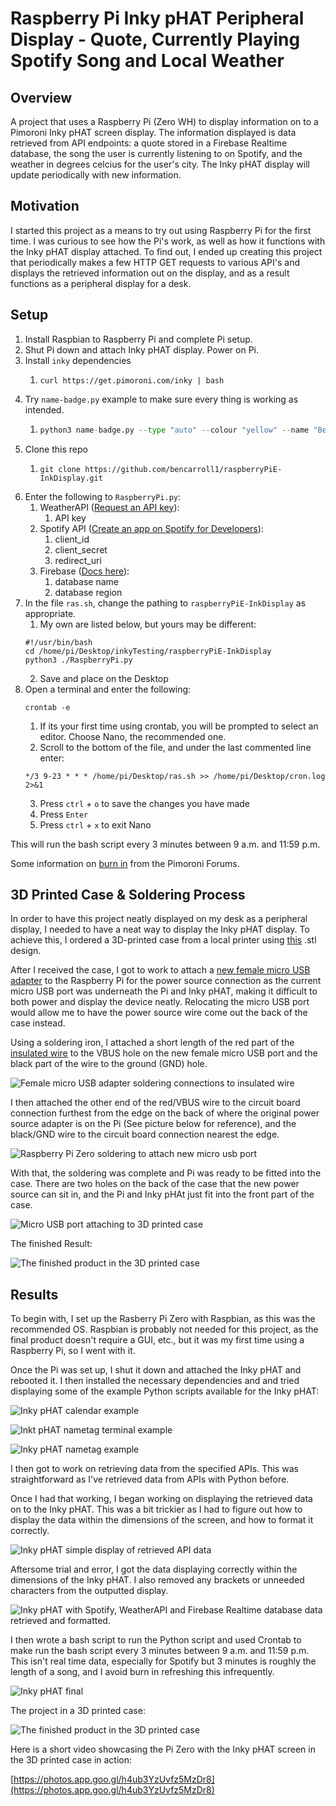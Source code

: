 # Raspberry Pi Inky pHAT Peripheral Display - Quote, Currently Playing Spotify Song and Local Weather

## Overview
A project that uses a Raspberry Pi (Zero WH) to display information on to a Pimoroni Inky
pHAT screen display. The information displayed is data retrieved from API endpoints: a quote stored 
in a Firebase Realtime database, the song the user is currently listening to on Spotify, and
the weather in degrees celcius for the user's city. The Inky pHAT display will update periodically with
new information.

## Motivation
I started this project as a means to try out using Raspberry Pi for the first time. 
I was curious to see how the Pi's work, as well as how it functions with the Inky pHAT display
attached. To find out, I ended up creating this project that periodically makes a few HTTP GET requests to
various API's and displays the retrieved information out on the display, and as a result functions
as a peripheral display for a desk.

## Setup
1. Install Raspbian to Raspberry Pi and complete Pi setup.
2. Shut Pi down and attach Inky pHAT display. Power on Pi.
3. Install `inky` dependencies
    1. ```console
       curl https://get.pimoroni.com/inky | bash 
        ```
4. Try `name-badge.py` example to make sure every thing is working as intended.
    1. ```python
       python3 name-badge.py --type "auto" --colour "yellow" --name "Ben Carroll"
        ```
5. Clone this repo 
    1. ```console
       git clone https://github.com/bencarroll1/raspberryPiE-InkDisplay.git
        ```
6. Enter the following to `RaspberryPi.py`:
   1. WeatherAPI ([Request an API key](https://www.weatherapi.com/docs/)):
      1. API key 
    2. Spotify API ([Create an app on Spotify for Developers](https://developer.spotify.com/documentation/)):
       1. client_id
       2. client_secret
       3. redirect_uri
    3. Firebase ([Docs here](https://firebase.google.com/docs/reference/rest/database)):
        1. database name
        2. database region
7. In the file `ras.sh`, change the pathing to `raspberryPiE-InkDisplay` as appropriate.
   1. My own are listed below, but yours may be different:
    ```shell
   #!/usr/bin/bash
   cd /home/pi/Desktop/inkyTesting/raspberryPiE-InkDisplay
   python3 ./RaspberryPi.py 
   ```
   2. Save and place on the Desktop
8. Open a terminal and enter the following: 
    ```shell
   crontab -e 
   ```
   1. If its your first time using crontab, you will be prompted to select an editor. Choose Nano, the recommended one.
   2. Scroll to the bottom of the file, and under the last commented line enter:
    ```shell
   */3 9-23 * * * /home/pi/Desktop/ras.sh >> /home/pi/Desktop/cron.log 2>&1 
   ```
   3. Press `ctrl` + `o` to save the changes you have made
   4. Press `Enter`
   5. Press `ctrl` + `x` to exit Nano
    
This will run the bash script every 3 minutes between 9 a.m. and 11:59 p.m.

Some information on [burn in](https://forums.pimoroni.com/t/my-inky-phat-clock-refresh-speed-question/6955) from the Pimoroni Forums.

## 3D Printed Case & Soldering Process
In order to have this project neatly displayed on my desk as a peripheral display, I needed to have a neat way
to display the Inky pHAT display. To achieve this, I ordered a 3D-printed case from a local printer using 
[this](https://github.com/balenalabs/inkyshot/tree/master/assets/case-design1-rear-usb "Inkyshot 3D printed case") .stl design.

After I received the case, I got to work to attach a [new female micro USB adapter](https://dl.wish.com/b7LSt "Female micro USB adapter from Wish") to the Raspberry 
Pi for the power source connection as the current micro USB port was underneath the Pi and Inky pHAT,
making it difficult to both power and display the device neatly. Relocating the micro USB port would allow me to have
the power source wire come out the back of the case instead.

Using a soldering iron, I attached a short length of the red part of the [insulated wire](https://dl.wish.com/WrnQs "Insulated copper wire from Wish")
to the VBUS hole on the new female micro USB port and the black part of the wire to the ground (GND)
hole.

![Female micro USB adapter soldering connections to insulated wire](images/micro-usb-vbusGnd.JPG)

I then attached the other end of the red/VBUS wire to the circuit board connection furthest from the edge on the back
of where the original power source adapter is on the Pi (See picture below for reference), and the black/GND wire
to the circuit board connection nearest the edge.

![Raspberry Pi Zero soldering to attach new micro usb port](images/ras-soldering.JPG)

With that, the soldering was complete and Pi was ready to be fitted into the case. There are two holes
on the back of the case that the new power source can sit in, and the Pi and Inky pHAt just fit into 
the front part of the case.

![Micro USB port attaching to 3D printed case](images/micro-usb-case.JPG)

The finished Result:

![The finished product in the 3D printed case](images/inky-final.JPG)


## Results
To begin with, I set up the Rasberry Pi Zero with Raspbian, as this was the recommended OS.
Raspbian is probably not needed for this project, as the final product doesn't require a GUI, etc.,
but it was my first time using a Raspberry Pi, so I went with it. 

Once the Pi was set up, I shut it down and attached the Inky pHAT and rebooted it. 
I then installed the necessary dependencies and and tried displaying some of the example Python scripts
available for the Inky pHAT:

![Inky pHAT calendar example](images/inky-cal.jpg)

![Inkt pHAT nametag terminal example](images/iPhatNameBadge.png)

![Inky pHAT nametag example](images/nametag.jpg)

I then got to work on retrieving data from the specified APIs. This was straightforward as
I've retrieved data from APIs with Python before. 

Once I had that working, I began working on displaying the retrieved 
data on to the Inky pHAT. This was a bit trickier as I had to figure out how to 
display the data within the dimensions of the screen, and how to format it correctly.

![Inky pHAT simple display of retrieved API data ](images/simple-data.jpg)

Aftersome trial and error, I got the data displaying correctly within
the dimensions of the Inky pHAT. I also removed any brackets or unneeded characters from
the outputted display.

![Inky pHAT with Spotify, WeatherAPI and Firebase Realtime database data retrieved and formatted. ](images/inky-display.jpg)

I then wrote a bash script to run the Python script and used Crontab to make run the bash script
every 3 minutes between 9 a.m. and 11:59 p.m. This isn't real time data, especially for Spotify but 3
minutes is roughly the length of a song, and I avoid burn in refreshing this infrequently.

![Inky pHAT final](images/inky-pHAT.JPG)

The project in a 3D printed case:

![The finished product in the 3D printed case](images/inky-final.JPG)

Here is a short video showcasing the Pi Zero with the Inky pHAT screen in the 3D printed case in action: 

[https://photos.app.goo.gl/h4ub3YzUvfz5MzDr8](https://photos.app.goo.gl/h4ub3YzUvfz5MzDr8)
